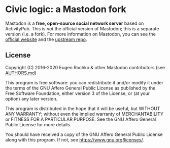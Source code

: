 # Civic logic: a Mastodon fork

Mastodon is a **free, open-source social network server** based on ActivityPub. This is *not* the official version of Mastodon; this is a separate version (i.e. a fork). For more information on Mastodon, you can see the [official website](https://joinmastodon.org) and the [upstream repo](https://github.com/tootsuite/mastodon).

## License

Copyright (C) 2016-2020 Eugen Rochko & other Mastodon contributors (see [AUTHORS.md](AUTHORS.md))

This program is free software: you can redistribute it and/or modify it under the terms of the GNU Affero General Public License as published by the Free Software Foundation, either version 3 of the License, or (at your option) any later version.

This program is distributed in the hope that it will be useful, but WITHOUT ANY WARRANTY; without even the implied warranty of MERCHANTABILITY or FITNESS FOR A PARTICULAR PURPOSE. See the GNU Affero General Public License for more details.

You should have received a copy of the GNU Affero General Public License along with this program. If not, see <https://www.gnu.org/licenses/>.
